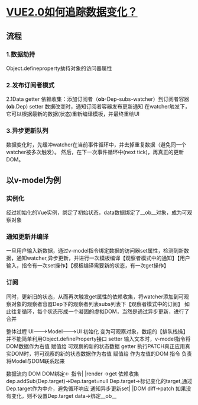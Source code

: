 # [VUE2.0如何追踪数据变化？](https://www.jianshu.com/p/a86a9a377c85) #
## 流程 ##
### 1.数据劫持 ###
Object.defineproperty劫持对象的访问器属性
### 2.发布订阅者模式 ###
2.1Data
getter 依赖收集：添加订阅者（__ob__-Dep-subs-watcher）到订阅者容器(__ob__.Dep)
setter 数据改变时，通知订阅者容器发布更新通知
       在watcher触发下，它可以根据最新的数据(状态)重新编译模板，并最终重绘UI
### 3.异步更新队列 ###
数据变化时，先缓冲watcher在当前事件循环中，并去掉重复数据（避免同一个watcher被多次触发）。
然后，在下一次事件循环中(next tick)，再真正的更新DOM。


## 以v-model为例 ##
### 实例化 ###
经过初始化的Vue实例，绑定了初始状态，data数据绑定了__ob__对象，成为可观察对象
### 通知更新并编译 ###
一旦用户输入新数据，通过v-model指令绑定数据的访问器set属性，检测到新数据，通知watcher,异步更新，并进行一次模板编译【观察者模式中的通知】【用户输入，指令有一次set操作】【模板编译需要新的状态，有一次get操作】
### 订阅 ###
同时，更新旧的状态，从而再次触发get属性的依赖收集，将watcher添加到可观察对象的观察者容器Dep下的观察者列表subs列表下【观察者模式中的订阅】
如此往复循环，每个状态形成一个凝固的虚拟DOM，当然是通过异步更新，进行了合并




整体过程
UI--->Model--->UI
初始化
变为可观察对象，数组的【排队栈操】并不能简单利用Object.defineProperty接口
setter
输入文本时，v-model指令将DOM数据作为右值 赋值给 可观察的新的状态数据
getter
执行PATCH真正应用真实DOM时，将可观察的新的状态数据作为右值 赋值给 作为左值的DOM
指令
负责将Model与DOM联系起来


数据流向
              DOM
 DOM绑定<- 指令|  |render ->get 依赖收集 dep.addSub(Dep.target)->Dep.target=null
          Dep.target->标记变化的target,通过Dep.target作为中介，避免循环响应
通知异步更新set|  |DOM diff->patch 如果没有变化，则不设置Dep.target
              data->绑定__ob__

